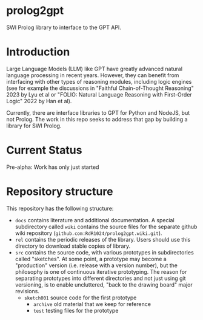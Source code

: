 # prolog2gpt
SWI Prolog library to interface to the GPT API.

# Introduction
Large Language Models (LLM) like GPT have greatly advanced natural language processing in recent years.  However, they can benefit from interfacing with other types of reasoning modules, including logic engines (see for example the discussions in "Faithful Chain-of-Thought Reasoning" 2023 by Lyu et al or "FOLIO: Natural Language Reasoning with First-Order Logic" 2022 by Han et al).

Currently, there are interface libraries to GPT for Python and NodeJS, but not Prolog.  The work in this repo seeks to address that gap by building a library for SWI Prolog.

# Current Status
Pre-alpha: Work has only just started

# Repository structure
This repository has the following structure:

- `docs`  contains literature and additional documentation. A special subdirectory called `wiki` contains the source files for the separate github wiki repository (`github.com:RdR1024/prolog2gpt.wiki.git`).
- `rel` contains the periodic releases of the library. Users should use this directory to download stable copies of library.
- `src`	contains the source code, with various prototypes in subdirectories called "sketches". At some point, a prototype may become a "production" version (i.e. release with a version number), but the philosophy is one of continuous iterative prototyping. The reason for separating prototypes into different directories and not just using git versioning, is to enable uncluttered, "back to the drawing board" major revisions.
   - `sketch001`   source code for the first prototype
      - `archive`  old material that we keep for reference
      - `test`     testing files for the prototype